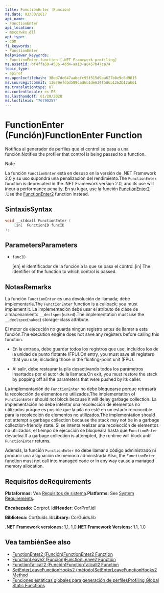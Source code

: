 ```yaml
---
title: FunctionEnter (Función)
ms.date: 03/30/2017
api_name:
- FunctionEnter
api_location:
- mscorwks.dll
api_type:
- COM
f1_keywords:
- FunctionEnter
helpviewer_keywords:
- FunctionEnter function [.NET Framework profiling]
ms.assetid: bf4ffa50-4506-4dd4-aa13-a0457b47ca74
topic_type:
- apiref
ms.openlocfilehash: 38ed7de647aabefc95f515d9aa627b0e9c8d9015
ms.sourcegitcommit: 13e79efdbd589cad6b1de634f5d6b1262b12ab01
ms.translationtype: HT
ms.contentlocale: es-ES
ms.lasthandoff: 01/28/2020
ms.locfileid: "76790257"
---
```

# <a name="functionenter-function"></a><span data-ttu-id="6a640-102">FunctionEnter (Función)</span><span class="sxs-lookup"><span data-stu-id="6a640-102">FunctionEnter Function</span></span>
<span data-ttu-id="6a640-103">Notifica al generador de perfiles que el control se pasa a una función.</span><span class="sxs-lookup"><span data-stu-id="6a640-103">Notifies the profiler that control is being passed to a function.</span></span>  
  
> [!NOTE]
> <span data-ttu-id="6a640-104">La función `FunctionEnter` está en desuso en la versión de .NET Framework 2,0 y su uso supondrá una penalización del rendimiento.</span><span class="sxs-lookup"><span data-stu-id="6a640-104">The `FunctionEnter` function is deprecated in the .NET Framework version 2.0, and its use will incur a performance penalty.</span></span> <span data-ttu-id="6a640-105">En su lugar, use la función [FunctionEnter2](../../../../docs/framework/unmanaged-api/profiling/functionenter2-function.md) .</span><span class="sxs-lookup"><span data-stu-id="6a640-105">Use the [FunctionEnter2](../../../../docs/framework/unmanaged-api/profiling/functionenter2-function.md) function instead.</span></span>  
  
## <a name="syntax"></a><span data-ttu-id="6a640-106">Sintaxis</span><span class="sxs-lookup"><span data-stu-id="6a640-106">Syntax</span></span>  
  
```cpp  
void __stdcall FunctionEnter (  
    [in]  FunctionID funcID  
);  
```  
  
## <a name="parameters"></a><span data-ttu-id="6a640-107">Parameters</span><span class="sxs-lookup"><span data-stu-id="6a640-107">Parameters</span></span>

- `funcID`

  <span data-ttu-id="6a640-108">\[en] el identificador de la función a la que se pasa el control.</span><span class="sxs-lookup"><span data-stu-id="6a640-108">\[in] The identifier of the function to which control is passed.</span></span>

## <a name="remarks"></a><span data-ttu-id="6a640-109">Notas</span><span class="sxs-lookup"><span data-stu-id="6a640-109">Remarks</span></span>  
 <span data-ttu-id="6a640-110">La función `FunctionEnter` es una devolución de llamada; debe implementarla.</span><span class="sxs-lookup"><span data-stu-id="6a640-110">The `FunctionEnter` function is a callback; you must implement it.</span></span> <span data-ttu-id="6a640-111">La implementación debe usar el atributo de clase de almacenamiento `__declspec`(`naked`).</span><span class="sxs-lookup"><span data-stu-id="6a640-111">The implementation must use the `__declspec`(`naked`) storage-class attribute.</span></span>  
  
 <span data-ttu-id="6a640-112">El motor de ejecución no guarda ningún registro antes de llamar a esta función.</span><span class="sxs-lookup"><span data-stu-id="6a640-112">The execution engine does not save any registers before calling this function.</span></span>  
  
- <span data-ttu-id="6a640-113">En la entrada, debe guardar todos los registros que use, incluidos los de la unidad de punto flotante (FPU).</span><span class="sxs-lookup"><span data-stu-id="6a640-113">On entry, you must save all registers that you use, including those in the floating-point unit (FPU).</span></span>  
  
- <span data-ttu-id="6a640-114">Al salir, debe restaurar la pila desactivando todos los parámetros insertados por el autor de la llamada.</span><span class="sxs-lookup"><span data-stu-id="6a640-114">On exit, you must restore the stack by popping off all the parameters that were pushed by its caller.</span></span>  
  
 <span data-ttu-id="6a640-115">La implementación de `FunctionEnter` no debe bloquearse porque retrasará la recolección de elementos no utilizados.</span><span class="sxs-lookup"><span data-stu-id="6a640-115">The implementation of `FunctionEnter` should not block because it will delay garbage collection.</span></span> <span data-ttu-id="6a640-116">La implementación no debe intentar una recolección de elementos no utilizados porque es posible que la pila no esté en un estado reconocible para la recolección de elementos no utilizados.</span><span class="sxs-lookup"><span data-stu-id="6a640-116">The implementation should not attempt a garbage collection because the stack may not be in a garbage collection-friendly state.</span></span> <span data-ttu-id="6a640-117">Si se intenta realizar una recolección de elementos no utilizados, el tiempo de ejecución se bloqueará hasta que `FunctionEnter` devuelva.</span><span class="sxs-lookup"><span data-stu-id="6a640-117">If a garbage collection is attempted, the runtime will block until `FunctionEnter` returns.</span></span>  
  
 <span data-ttu-id="6a640-118">Además, la función `FunctionEnter` no debe llamar a código administrado ni producir una asignación de memoria administrada.</span><span class="sxs-lookup"><span data-stu-id="6a640-118">Also, the `FunctionEnter` function must not call into managed code or in any way cause a managed memory allocation.</span></span>  
  
## <a name="requirements"></a><span data-ttu-id="6a640-119">Requisitos de</span><span class="sxs-lookup"><span data-stu-id="6a640-119">Requirements</span></span>  
 <span data-ttu-id="6a640-120">**Plataformas:** Vea [Requisitos de sistema](../../../../docs/framework/get-started/system-requirements.md).</span><span class="sxs-lookup"><span data-stu-id="6a640-120">**Platforms:** See [System Requirements](../../../../docs/framework/get-started/system-requirements.md).</span></span>  
  
 <span data-ttu-id="6a640-121">**Encabezado:** Corprof. idl</span><span class="sxs-lookup"><span data-stu-id="6a640-121">**Header:** CorProf.idl</span></span>  
  
 <span data-ttu-id="6a640-122">**Biblioteca:** CorGuids.lib</span><span class="sxs-lookup"><span data-stu-id="6a640-122">**Library:** CorGuids.lib</span></span>  
  
 <span data-ttu-id="6a640-123">**.NET Framework versiones:** 1,1, 1,0</span><span class="sxs-lookup"><span data-stu-id="6a640-123">**.NET Framework Versions:** 1.1, 1.0</span></span>  
  
## <a name="see-also"></a><span data-ttu-id="6a640-124">Vea también</span><span class="sxs-lookup"><span data-stu-id="6a640-124">See also</span></span>

- [<span data-ttu-id="6a640-125">FunctionEnter2 (Función)</span><span class="sxs-lookup"><span data-stu-id="6a640-125">FunctionEnter2 Function</span></span>](../../../../docs/framework/unmanaged-api/profiling/functionenter2-function.md)
- [<span data-ttu-id="6a640-126">FunctionLeave2 (Función)</span><span class="sxs-lookup"><span data-stu-id="6a640-126">FunctionLeave2 Function</span></span>](../../../../docs/framework/unmanaged-api/profiling/functionleave2-function.md)
- [<span data-ttu-id="6a640-127">FunctionTailcall2 (Función)</span><span class="sxs-lookup"><span data-stu-id="6a640-127">FunctionTailcall2 Function</span></span>](../../../../docs/framework/unmanaged-api/profiling/functiontailcall2-function.md)
- [<span data-ttu-id="6a640-128">SetEnterLeaveFunctionHooks2 (método)</span><span class="sxs-lookup"><span data-stu-id="6a640-128">SetEnterLeaveFunctionHooks2 Method</span></span>](../../../../docs/framework/unmanaged-api/profiling/icorprofilerinfo2-setenterleavefunctionhooks2-method.md)
- [<span data-ttu-id="6a640-129">Funciones estáticas globales para generación de perfiles</span><span class="sxs-lookup"><span data-stu-id="6a640-129">Profiling Global Static Functions</span></span>](../../../../docs/framework/unmanaged-api/profiling/profiling-global-static-functions.md)
